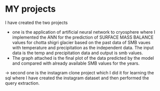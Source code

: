 # MY projects
I have created the two projects 
- one is the application of artificial neural network to cryosphere where I implemented the ANN for the prediction of SURFACE MASS BALANCE values for chotta shigri glacier based on the past data of SMB vaues with temperature and precipitation as the independent data. The input data is the temp and precipitation data and output is smb values. 
- The graph attached is the final plot of the data predicted by the model and compared with already available SMB values for the years.

-> second one is the instagram clone project which I did it for learning the sql where I have created the instagram dataset and then performed the query extraction.
